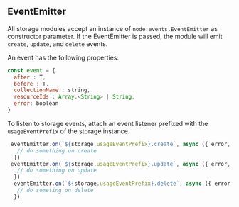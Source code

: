 <!-- Generated by documentation.js. Update this documentation by updating the source code. -->

##

## EventEmitter

All storage modules accept an instance of `node:events.EventEmitter` as constructor
parameter. If the EventEmitter is passed, the module will emit `create`, `update`,
and `delete` events.

An event has the following properties:

```js
const event = {
  after : T,
  before : T,
  collectionName : string,
  resourceIds : Array.<String> | String,
  error: boolean
}
```

To listen to storage events, attach an event listener prefixed with the `usageEventPrefix` of the
storage instance.

```js
 eventEmitter.on(`${storage.usageEventPrefix}.create`, async ({ error, before, after, resourceIds }) => {
   // do something on create
  })
 eventEmitter.on(`${storage.usageEventPrefix}.update`, async ({ error, before, after, resourceIds }) => {
   // do something on update
  })
  eventEmitter.on(`${storage.usageEventPrefix}.delete`, async ({ error, before, after, resourceIds }) => {
   // do someting on delete
  })
```
